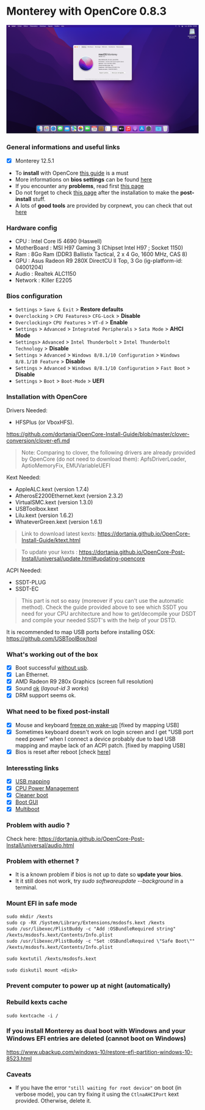 # Monterey with OpenCore 0.8.3

![desktop](/monterey.png)

### General informations and useful links

- [x] Monterey 12.5.1

- To **install** with OpenCore [this guide](https://dortania.github.io/OpenCore-Install-Guide/) is a must
- More informations on **bios settings** can be found [here](https://dortania.github.io/OpenCore-Install-Guide/config.plist/haswell.html#intel-bios-settings)
- If you encounter any **problems**, read first [this page](https://dortania.github.io/OpenCore-Install-Guide/troubleshooting/troubleshooting.html)
- Do not forget to check [this page](https://dortania.github.io/OpenCore-Post-Install) after the installation to make the **post-install** stuff.
- A lots of **good tools** are provided by corpnewt, you can check that out [here](https://github.com/corpnewt)

### Hardware config

- CPU : Intel Core I5 4690 (Haswell)
- MotherBoard : MSI H97 Gaming 3 (Chipset Intel H97 ; Socket 1150)
- Ram : 8Go Ram (DDR3 Ballistix Tactical, 2 x 4 Go, 1600 MHz, CAS 8)
- GPU : Asus Radeon R9 280X DirectCU II Top, 3 Go (ig-platform-id: 04001204)
- Audio : Realtek ALC1150
- Network : Killer E2205

### Bios configuration

- `Settings` > `Save & Exit` > **Restore defaults**
- `Overclocking` > `CPU Features`> `CFG-Lock` > **Disable**
- `Overclocking`> `CPU Features` > `VT-d` > **Enable**
- `Settings` > `Advanced` > `Integrated Peripherals` > `Sata Mode` > **AHCI Mode**
- `Settings`> `Advanced` > `Intel Thunderbolt` > `Intel Thunderbolt Technology` > **Disable**
- `Settings` > `Advanced` > `Windows 8/8.1/10 Configuration` > `Windows 8/8.1/10 Feature` > **Disable**
- `Settings` > `Advanced` > `Windows 8/8.1/10 Configuration` > `Fast Boot` > **Disable**
- `Settings` > `Boot` > `Boot-Mode` > **UEFI**

### Installation with OpenCore

Drivers Needed:

- HFSPlus (or VboxHFS).

https://github.com/dortania/OpenCore-Install-Guide/blob/master/clover-conversion/clover-efi.md

> Note: Comparing to clover, the following drivers are already provided by OpenCore (do not need to download them): ApfsDriverLoader, AptioMemoryFix, EMUVariableUEFI

Kext Needed:

- AppleALC.kext (version 1.7.4)
- AtherosE2200Ethernet.kext (version 2.3.2)
- VirtualSMC.kext (version 1.3.0)
- USBToolbox.kext
- Lilu.kext (version 1.6.2)
- WhateverGreen.kext (version 1.6.1)

> Link to download latest kexts: https://dortania.github.io/OpenCore-Install-Guide/ktext.html

> To update your kexts : https://dortania.github.io/OpenCore-Post-Install/universal/update.html#updating-opencore

ACPI Needed:

- SSDT-PLUG
- SSDT-EC

> This part is not so easy (moreover if you can't use the automatic method). Check the guide provided above to see which SSDT you need for your CPU architecture and how to get/decompile your DSDT and compile your needed SSDT's with the help of your DSTD.

It is recommended to map USB ports before installing OSX: https://github.com/USBToolBox/tool

### What's working out of the box

- [x] Boot successful [without usb](https://dortania.github.io/OpenCore-Post-Install/universal/oc2hdd.html).
- [x] Lan Ethernet.
- [x] AMD Radeon R9 280x Graphics (screen full resolution)
- [x] Sound [ok](https://dortania.github.io/OpenCore-Post-Install/universal/audio.html) (_layout-id 3 works_)
- [x] DRM support seems ok.

### What need to be fixed post-install

- [x] Mouse and keyboard [freeze on wake-up](https://dortania.github.io/OpenCore-Post-Install/universal/sleep.html) [fixed by mapping USB]
- [x] Sometimes keyboard doesn't work on login screen and I get "USB port need power" when I connect a device probably due to bad USB mapping and maybe lack of an ACPI patch. [fixed by mapping USB]
- [x] Bios is reset after reboot [check [here](https://dortania.github.io/OpenCore-Install-Guide/troubleshooting/troubleshooting.html#bios-reset-or-sent-into-safemode-after-reboot-shutdown)]

### Interessting links

- [x] [USB mapping](https://dortania.github.io/OpenCore-Post-Install/usb/#macos-and-the-15-port-limit)
- [x] [CPU Power Management](https://dortania.github.io/OpenCore-Post-Install/universal/pm.html#enabling-x86platformplugin)
- [x] [Cleaner boot](https://dortania.github.io/OpenCore-Post-Install/cosmetic/verbose.html#macos-decluttering)
- [x] [Boot GUI](https://dortania.github.io/OpenCore-Post-Install/cosmetic/gui.html#setting-up-boot-chime-with-audiodxe)
- [x] [Multiboot](https://dortania.github.io/OpenCore-Post-Install/multiboot/bootstrap.html#preparation)

### Problem with audio ?

Check here: https://dortania.github.io/OpenCore-Post-Install/universal/audio.html

### Problem with ethernet ?

- It is a known problem if bios is not up to date so **update your bios**.
- It it still does not work, try _sudo softwareupdate --background_ in a terminal.

### Mount EFI in safe mode

```
sudo mkdir /kexts
sudo cp -RX /System/Library/Extensions/msdosfs.kext /kexts
sudo /usr/libexec/PlistBuddy -c "Add :OSBundleRequired string" /kexts/msdosfs.kext/Contents/Info.plist
sudo /usr/libexec/PlistBuddy -c "Set :OSBundleRequired \"Safe Boot\"" /kexts/msdosfs.kext/Contents/Info.plist
```

```
sudo kextutil /kexts/msdosfs.kext
```

```
sudo diskutil mount <disk>
```

### Prevent computer to power up at night (automatically)

### Rebuild kexts cache

```
sudo kextcache -i /
```

### If you install Monterey as dual boot with Windows and your Windows EFI entries are deleted (cannot boot on Windows)

https://www.ubackup.com/windows-10/restore-efi-partition-windows-10-8523.html

### Caveats    

- If you have the error `"still waiting for root device"` on boot (in verbose mode), you can try fixing it using the `CtlnaAHCIPort` kext provided. Otherwise, delete it.
